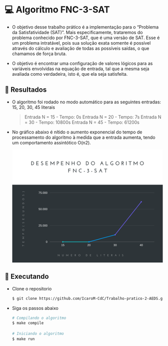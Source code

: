 # 💻 Algoritmo FNC-3-SAT 

- O objetivo desse trabalho prático é a implementação para o “Problema da Satisfatividade (SAT)”. Mais especificamente, trataremos do problema conhecido por FNC-3-SAT, que é uma versão de SAT. Esse é um problema intratável, pois sua solução exata somente é possível através do cálculo e avaliação de todas as possíveis saídas, o que chamamos de força bruta.

- O objetivo é encontrar uma configuração de valores lógicos para as variáveis envolvidas na equação de entrada, tal que a mesma seja avaliada como verdadeira, isto é, que ela seja satisfeita.

## 🧪 Resultados 

* O algoritmo foi rodado no modo automático para as seguintes entradas: 15, 20, 30, 45 literais

	> Entrada N = 15 - Tempo: 0s
	> Entrada N = 20 - Tempo: 7s
	> Entrada N = 30 - Tempo: 10800s
	> Entrada N = 45 - Tempo: 61200s

- No gráfico abaixo é nítido o aumento exponencial do tempo de
    processamento do algoritmo à medida que a entrada aumenta, tendo
    um comportamento assintótico O(n2).


  ![grafico](https://github.com/IcaroM-CdC/Trabalho-pratico-2-AEDS/blob/main/imagens/Grafico%20desempenho.png)


## 🚀  Executando 

- Clone o repositorio

	```bash
	$ git clone https://github.com/IcaroM-CdC/Trabalho-pratico-2-AEDS.git
	```

- Siga os passos abaixo
	```bash
	# Compilando o algoritmo
	$ make compile

	# Iniciando o algoritmo
	$ make run
	```

